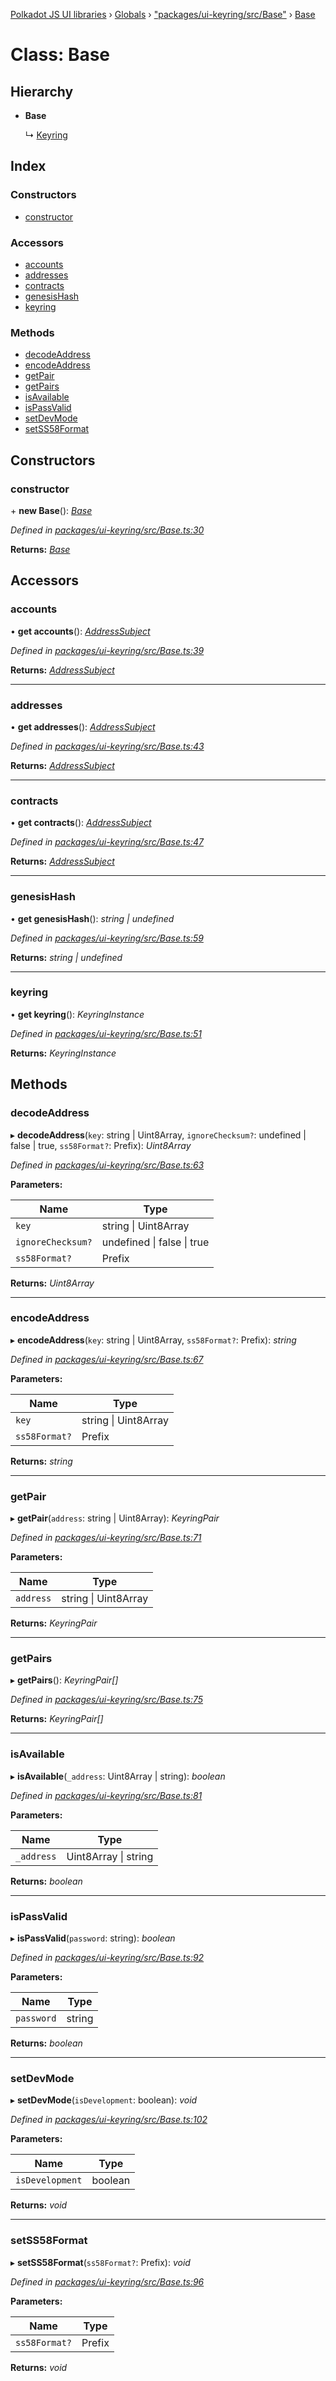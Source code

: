 [Polkadot JS UI libraries](../README.md) › [Globals](../globals.md) › ["packages/ui-keyring/src/Base"](../modules/_packages_ui_keyring_src_base_.md) › [Base](_packages_ui_keyring_src_base_.base.md)

# Class: Base

## Hierarchy

* **Base**

  ↳ [Keyring](_packages_ui_keyring_src_keyring_.keyring.md)

## Index

### Constructors

* [constructor](_packages_ui_keyring_src_base_.base.md#constructor)

### Accessors

* [accounts](_packages_ui_keyring_src_base_.base.md#accounts)
* [addresses](_packages_ui_keyring_src_base_.base.md#addresses)
* [contracts](_packages_ui_keyring_src_base_.base.md#contracts)
* [genesisHash](_packages_ui_keyring_src_base_.base.md#genesishash)
* [keyring](_packages_ui_keyring_src_base_.base.md#keyring)

### Methods

* [decodeAddress](_packages_ui_keyring_src_base_.base.md#decodeaddress)
* [encodeAddress](_packages_ui_keyring_src_base_.base.md#encodeaddress)
* [getPair](_packages_ui_keyring_src_base_.base.md#getpair)
* [getPairs](_packages_ui_keyring_src_base_.base.md#getpairs)
* [isAvailable](_packages_ui_keyring_src_base_.base.md#isavailable)
* [isPassValid](_packages_ui_keyring_src_base_.base.md#ispassvalid)
* [setDevMode](_packages_ui_keyring_src_base_.base.md#setdevmode)
* [setSS58Format](_packages_ui_keyring_src_base_.base.md#setss58format)

## Constructors

###  constructor

\+ **new Base**(): *[Base](_packages_ui_keyring_src_base_.base.md)*

*Defined in [packages/ui-keyring/src/Base.ts:30](https://github.com/polkadot-js/ui/blob/8f61882b/packages/ui-keyring/src/Base.ts#L30)*

**Returns:** *[Base](_packages_ui_keyring_src_base_.base.md)*

## Accessors

###  accounts

• **get accounts**(): *[AddressSubject](../interfaces/_packages_ui_keyring_src_observable_types_.addresssubject.md)*

*Defined in [packages/ui-keyring/src/Base.ts:39](https://github.com/polkadot-js/ui/blob/8f61882b/packages/ui-keyring/src/Base.ts#L39)*

**Returns:** *[AddressSubject](../interfaces/_packages_ui_keyring_src_observable_types_.addresssubject.md)*

___

###  addresses

• **get addresses**(): *[AddressSubject](../interfaces/_packages_ui_keyring_src_observable_types_.addresssubject.md)*

*Defined in [packages/ui-keyring/src/Base.ts:43](https://github.com/polkadot-js/ui/blob/8f61882b/packages/ui-keyring/src/Base.ts#L43)*

**Returns:** *[AddressSubject](../interfaces/_packages_ui_keyring_src_observable_types_.addresssubject.md)*

___

###  contracts

• **get contracts**(): *[AddressSubject](../interfaces/_packages_ui_keyring_src_observable_types_.addresssubject.md)*

*Defined in [packages/ui-keyring/src/Base.ts:47](https://github.com/polkadot-js/ui/blob/8f61882b/packages/ui-keyring/src/Base.ts#L47)*

**Returns:** *[AddressSubject](../interfaces/_packages_ui_keyring_src_observable_types_.addresssubject.md)*

___

###  genesisHash

• **get genesisHash**(): *string | undefined*

*Defined in [packages/ui-keyring/src/Base.ts:59](https://github.com/polkadot-js/ui/blob/8f61882b/packages/ui-keyring/src/Base.ts#L59)*

**Returns:** *string | undefined*

___

###  keyring

• **get keyring**(): *KeyringInstance*

*Defined in [packages/ui-keyring/src/Base.ts:51](https://github.com/polkadot-js/ui/blob/8f61882b/packages/ui-keyring/src/Base.ts#L51)*

**Returns:** *KeyringInstance*

## Methods

###  decodeAddress

▸ **decodeAddress**(`key`: string | Uint8Array, `ignoreChecksum?`: undefined | false | true, `ss58Format?`: Prefix): *Uint8Array*

*Defined in [packages/ui-keyring/src/Base.ts:63](https://github.com/polkadot-js/ui/blob/8f61882b/packages/ui-keyring/src/Base.ts#L63)*

**Parameters:**

Name | Type |
------ | ------ |
`key` | string &#124; Uint8Array |
`ignoreChecksum?` | undefined &#124; false &#124; true |
`ss58Format?` | Prefix |

**Returns:** *Uint8Array*

___

###  encodeAddress

▸ **encodeAddress**(`key`: string | Uint8Array, `ss58Format?`: Prefix): *string*

*Defined in [packages/ui-keyring/src/Base.ts:67](https://github.com/polkadot-js/ui/blob/8f61882b/packages/ui-keyring/src/Base.ts#L67)*

**Parameters:**

Name | Type |
------ | ------ |
`key` | string &#124; Uint8Array |
`ss58Format?` | Prefix |

**Returns:** *string*

___

###  getPair

▸ **getPair**(`address`: string | Uint8Array): *KeyringPair*

*Defined in [packages/ui-keyring/src/Base.ts:71](https://github.com/polkadot-js/ui/blob/8f61882b/packages/ui-keyring/src/Base.ts#L71)*

**Parameters:**

Name | Type |
------ | ------ |
`address` | string &#124; Uint8Array |

**Returns:** *KeyringPair*

___

###  getPairs

▸ **getPairs**(): *KeyringPair[]*

*Defined in [packages/ui-keyring/src/Base.ts:75](https://github.com/polkadot-js/ui/blob/8f61882b/packages/ui-keyring/src/Base.ts#L75)*

**Returns:** *KeyringPair[]*

___

###  isAvailable

▸ **isAvailable**(`_address`: Uint8Array | string): *boolean*

*Defined in [packages/ui-keyring/src/Base.ts:81](https://github.com/polkadot-js/ui/blob/8f61882b/packages/ui-keyring/src/Base.ts#L81)*

**Parameters:**

Name | Type |
------ | ------ |
`_address` | Uint8Array &#124; string |

**Returns:** *boolean*

___

###  isPassValid

▸ **isPassValid**(`password`: string): *boolean*

*Defined in [packages/ui-keyring/src/Base.ts:92](https://github.com/polkadot-js/ui/blob/8f61882b/packages/ui-keyring/src/Base.ts#L92)*

**Parameters:**

Name | Type |
------ | ------ |
`password` | string |

**Returns:** *boolean*

___

###  setDevMode

▸ **setDevMode**(`isDevelopment`: boolean): *void*

*Defined in [packages/ui-keyring/src/Base.ts:102](https://github.com/polkadot-js/ui/blob/8f61882b/packages/ui-keyring/src/Base.ts#L102)*

**Parameters:**

Name | Type |
------ | ------ |
`isDevelopment` | boolean |

**Returns:** *void*

___

###  setSS58Format

▸ **setSS58Format**(`ss58Format?`: Prefix): *void*

*Defined in [packages/ui-keyring/src/Base.ts:96](https://github.com/polkadot-js/ui/blob/8f61882b/packages/ui-keyring/src/Base.ts#L96)*

**Parameters:**

Name | Type |
------ | ------ |
`ss58Format?` | Prefix |

**Returns:** *void*
